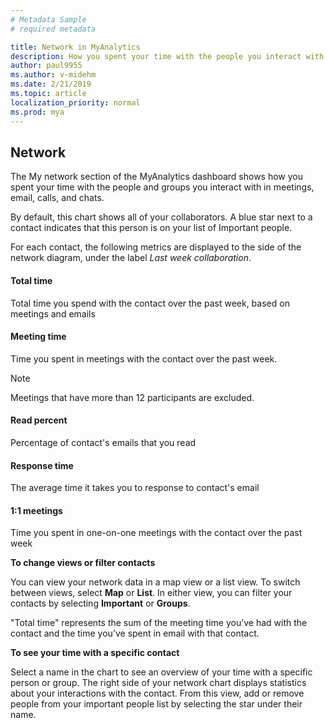 ```yaml
---
# Metadata Sample
# required metadata

title: Network in MyAnalytics
description: How you spent your time with the people you interact with in meetings or in email shows in the Network section of MyAnalytics
author: paul9955
ms.author: v-midehm
ms.date: 2/21/2019
ms.topic: article
localization_priority: normal 
ms.prod: mya
---
```


## Network 

The My network section of the MyAnalytics dashboard shows how you spent your time with the people and groups you interact with in meetings, email, calls, and chats.

By default, this chart shows all of your collaborators. A blue star next to a contact indicates that this person is on your list of Important people.

For each contact, the following metrics are displayed to the side of the network diagram, under the label _Last week collaboration_.

#### Total time

Total time you spend with the contact over the past week, based on meetings and emails

#### Meeting time

Time you spent in meetings with the contact over the past week.

> [!Note]
> Meetings that have more than 12 participants are excluded.

#### Read percent

Percentage of contact's emails that you read

#### Response time

The average time it takes you to response to contact's email

#### 1:1 meetings

Time you spent in one-on-one meetings with the contact over the past week

**To change views or filter contacts**

You can view your network data in a map view or a list view. To switch between views, select **Map** or **List**. In either view, you can filter your contacts by selecting **Important** or **Groups**.

"Total time" represents the sum of the meeting time you’ve had with the contact and the time you’ve spent in email with that contact.

**To see your time with a specific contact**

Select a name in the chart to see an overview of your time with a specific person or group. The right side of your network chart displays statistics about your interactions with the contact. From this view, add or remove people from your important people list by selecting the star under their name.
